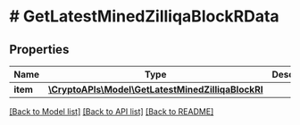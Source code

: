 # # GetLatestMinedZilliqaBlockRData

## Properties

Name | Type | Description | Notes
------------ | ------------- | ------------- | -------------
**item** | [**\CryptoAPIs\Model\GetLatestMinedZilliqaBlockRI**](GetLatestMinedZilliqaBlockRI.md) |  |

[[Back to Model list]](../../README.md#models) [[Back to API list]](../../README.md#endpoints) [[Back to README]](../../README.md)

